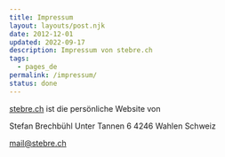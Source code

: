 ```yaml
---
title: Impressum
layout: layouts/post.njk
date: 2012-12-01
updated: 2022-09-17
description: Impressum von stebre.ch
tags:
  - pages_de
permalink: /impressum/
status: done
---
```

[stebre.ch](https://stebre.ch/) ist die persönliche Website von

Stefan Brechbühl 
Unter Tannen 6 
4246 Wahlen 
Schweiz

[mail@stebre.ch](mailto:mail@stebre.ch)
